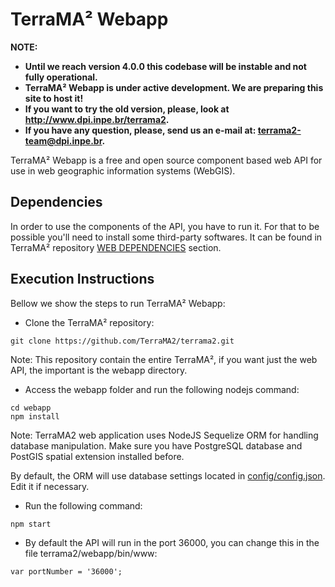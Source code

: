 # TerraMA² Webapp

**NOTE:**
* **Until we reach version 4.0.0 this codebase will be instable and not fully operational.**
* **TerraMA² Webapp is under active development. We are preparing this site to host it!**
* **If you want to try the old version, please, look at http://www.dpi.inpe.br/terrama2.**
* **If you have any question, please, send us an e-mail at: terrama2-team@dpi.inpe.br.**

TerraMA² Webapp is a free and open source component based web API for use in web geographic information systems (WebGIS).

## Dependencies

In order to use the components of the API, you have to run it. For that to be possible you'll need to install some third-party softwares. It can be found in TerraMA² repository [WEB DEPENDENCIES](https://github.com/TerraMA2/terrama2#web-application-and-components-dependencies) section.

## Execution Instructions

Bellow we show the steps to run TerraMA² Webapp:

- Clone the TerraMA² repository:

```
git clone https://github.com/TerraMA2/terrama2.git
```

Note: This repository contain the entire TerraMA², if you want just the web API, the important is the webapp directory.

- Access the webapp folder and run the following nodejs command:

```
cd webapp
npm install
```

Note: TerraMA2 web application uses NodeJS Sequelize ORM for handling database manipulation. Make sure you have PostgreSQL database and PostGIS spatial extension installed before.

By default, the ORM will use database settings located in [config/config.json](https://raw.githubusercontent.com/TerraMA2/terrama2/master/webapp/config/config.terrama2). Edit it if necessary.

- Run the following command:

```
npm start
```

- By default the API will run in the port 36000, you can change this in the file terrama2/webapp/bin/www:

```
var portNumber = '36000';
```
